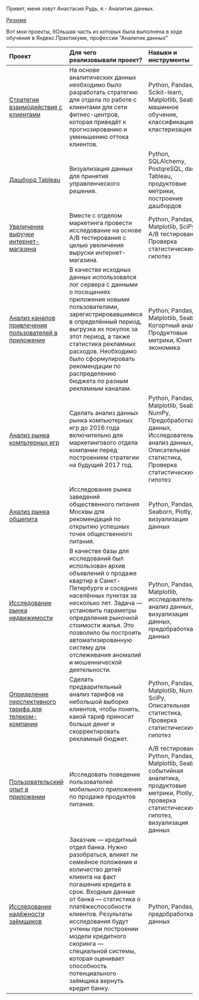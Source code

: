Привет, меня зовут Анастасия Рудь, я - Аналитик данных. 

[Резюме](https://hh.ru/resume/b811475cff02ca24190039ed1f5a6536633966)

Вот мои проекты, бОльшая часть из которых была выполнена в ходе обучения в Яндекс.Практикуме, профессии "Аналитик данных"   
 

| Проект | Для чего реализовывали проект? | Навыки и инструменты |
| :-------------------- | :--------------------- |:---------------------------|
| [Cтратегия взаимодействия с клиентами](https://github.com/AnastasiyaVRd/Portfolio-RU/tree/main/Customer%20Engagement%20Strategy) | На основе аналитических данных необходимо было разработать стратегию для отдела по работе с клиентами для сети фитнес-центров, которая приведёт к прогнозированию и уменьшению оттока клиентов. | Python, Pandas, Scikit-learn, Matplotlib, Seaborn, машинное обучение, классификация, кластеризация |
| [Дашборд Tableau](https://github.com/AnastasiyaVRd/Portfolio-RU/tree/main/Tableau%20Dashbord) | Визуализация данных для принятия управленческого решения. | Python, SQLAlchemy, PostqreSQL, dash, Tableau, продуктовые метрики, построение дашбордов |
| [Увеличение выручки интернет-магазина](https://github.com/AnastasiyaVRd/Portfolio-RU/tree/main/A%20B%20Tests) | Вместе с отделом маркетинга провести исследование на основе A/B тестирования с целью увеличения выруски интернет-магазина. | Python, Pandas, Matplotlib, SciPy, A/B тестирование, Проверка статистических гипотез |
| [Анализ каналов привлечения пользователей в приложение](https://github.com/AnastasiyaVRd/Portfolio-RU/tree/main/Channels%20for%20attracting%20users) | В качестве исходных данных использовался лог сервера с данными о посещениях приложения новыми пользователями, зарегистрировавшимися в определённый период, выгрузка их покупок за этот период, а также статистика рекламных расходов. Необходимо было сформулировать рекомендации по распределению бюджета по разным рекламным каналам. | Python, Pandas, Matplotlib, Seaborn, Когортный анализ, Продуктовые метрики, Юнит-экономика |
| [Анализ рынка компьтерных игр](https://github.com/AnastasiyaVRd/Portfolio-RU/tree/main/Computer%20games%20analytics) | Сделать анализ данных рынка компьютерных игр до 2016 года включительно для маркетингового отдела компании перед построением стратегии на будущий 2017 год. | Python, Pandas, Matplotlib, Seaborn, NumPy, Предобработка данных, Исследовательский анализ данных, Описательная статистика, Проверка статистических гипотез |
| [Анализ рынка общепита](https://github.com/AnastasiyaVRd/Portfolio-RU/tree/main/Market%20analysis) | Исследование рынка заведений общественного питания Москвы для рекомендаций по открытию успешных точек общественного питания. | Python, Pandas, Seaborn, Plotly, визуализация данных |
| [Исследование рынка недвижимости](https://github.com/AnastasiyaVRd/Portfolio-RU/tree/main/Real%20estate%20market) | В качестве базы для исследований был использован архив объявлений о продаже квартир в Санкт-Петербурге и соседних населённых пунктах за несколько лет. Задача — установить параметры определения рыночной стоимости жилья. Это позволило бы построить автоматизированную систему для отслеживания аномалий и мошеннической деятельности. | Python, Pandas, Matplotlib, исследовательский анализ данных, визуализация данных, предобработка данных |
| [Определение перспективного тарифа для телеком-компании](https://github.com/AnastasiyaVRd/Portfolio-RU/tree/main/Mobile%20tariffs) |  Сделать предварительный анализ тарифов на небольшой выборке клиентов, чтобы понять, какой тариф приносит больше денег и скорректировать рекламный бюджет. | Python, Pandas, Matplotlib, NumPy, SciPy, Описательная статистика, Проверка статистических гипотез |
| [Пользовательский опыт в приложении](https://github.com/AnastasiyaVRd/Portfolio-RU/tree/main/User%20experience) |  Исследовать поведение пользователей мобильного приложения по продаже продуктов питания. | А/В тестирование, Python, Pandas, Matplotlib, Seaborn, событийная аналитика, продуктовые метрики, Plotly, проверка статистических гипотез, визуализация данных |
| [Исследование надёжности заёмщиков](https://github.com/AnastasiyaVRd/Portfolio-RU/tree/main/%D0%A1redit%20scoring) |  Заказчик — кредитный отдел банка. Нужно разобраться, влияет ли семейное положение и количество детей клиента на факт погашения кредита в срок. Входные данные от банка — статистика о платёжеспособности клиентов. Результаты исследования будут учтены при построении модели кредитного скоринга — специальной системы, которая оценивает способность потенциального заёмщика вернуть кредит банку. | Python, Pandas, предобработка данных |
